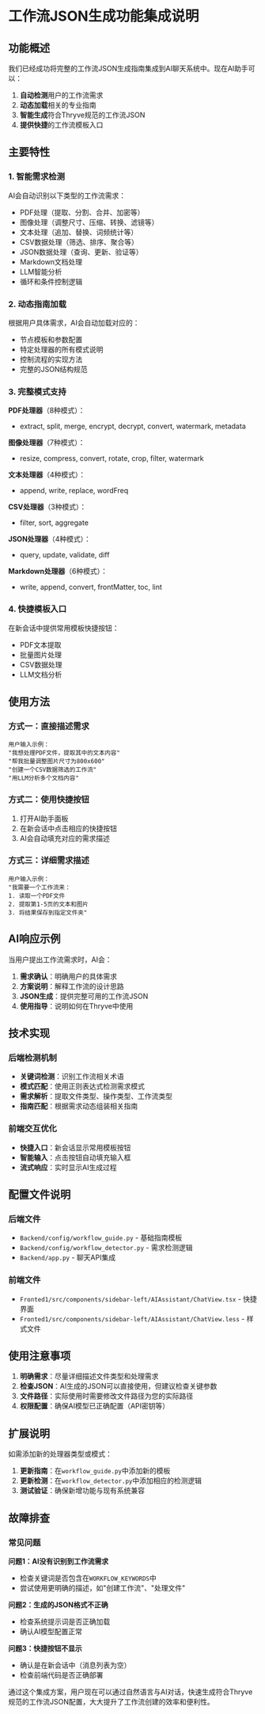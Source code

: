 # 工作流JSON生成功能集成说明

## 功能概述

我们已经成功将完整的工作流JSON生成指南集成到AI聊天系统中。现在AI助手可以：

1. **自动检测**用户的工作流需求
2. **动态加载**相关的专业指南
3. **智能生成**符合Thryve规范的工作流JSON
4. **提供快捷**的工作流模板入口

## 主要特性

### 1. 智能需求检测
AI会自动识别以下类型的工作流需求：
- PDF处理（提取、分割、合并、加密等）
- 图像处理（调整尺寸、压缩、转换、滤镜等）
- 文本处理（追加、替换、词频统计等）
- CSV数据处理（筛选、排序、聚合等）
- JSON数据处理（查询、更新、验证等）
- Markdown文档处理
- LLM智能分析
- 循环和条件控制逻辑

### 2. 动态指南加载
根据用户具体需求，AI会自动加载对应的：
- 节点模板和参数配置
- 特定处理器的所有模式说明
- 控制流程的实现方法
- 完整的JSON结构规范

### 3. 完整模式支持
**PDF处理器**（8种模式）：
- extract, split, merge, encrypt, decrypt, convert, watermark, metadata

**图像处理器**（7种模式）：
- resize, compress, convert, rotate, crop, filter, watermark

**文本处理器**（4种模式）：
- append, write, replace, wordFreq

**CSV处理器**（3种模式）：
- filter, sort, aggregate

**JSON处理器**（4种模式）：
- query, update, validate, diff

**Markdown处理器**（6种模式）：
- write, append, convert, frontMatter, toc, lint

### 4. 快捷模板入口
在新会话中提供常用模板快捷按钮：
- PDF文本提取
- 批量图片处理  
- CSV数据处理
- LLM文档分析

## 使用方法

### 方式一：直接描述需求
```
用户输入示例：
"我想处理PDF文件，提取其中的文本内容"
"帮我批量调整图片尺寸为800x600"
"创建一个CSV数据筛选的工作流"
"用LLM分析多个文档内容"
```

### 方式二：使用快捷按钮
1. 打开AI助手面板
2. 在新会话中点击相应的快捷按钮
3. AI会自动填充对应的需求描述

### 方式三：详细需求描述
```
用户输入示例：
"我需要一个工作流来：
1. 读取一个PDF文件
2. 提取第1-5页的文本和图片
3. 将结果保存到指定文件夹"
```

## AI响应示例

当用户提出工作流需求时，AI会：

1. **需求确认**：明确用户的具体需求
2. **方案说明**：解释工作流的设计思路
3. **JSON生成**：提供完整可用的工作流JSON
4. **使用指导**：说明如何在Thryve中使用

## 技术实现

### 后端检测机制
- **关键词检测**：识别工作流相关术语
- **模式匹配**：使用正则表达式检测需求模式
- **需求解析**：提取文件类型、操作类型、工作流类型
- **指南匹配**：根据需求动态组装相关指南

### 前端交互优化
- **快捷入口**：新会话显示常用模板按钮
- **智能输入**：点击按钮自动填充输入框
- **流式响应**：实时显示AI生成过程

## 配置文件说明

### 后端文件
- `Backend/config/workflow_guide.py` - 基础指南模板
- `Backend/config/workflow_detector.py` - 需求检测逻辑
- `Backend/app.py` - 聊天API集成

### 前端文件
- `Fronted1/src/components/sidebar-left/AIAssistant/ChatView.tsx` - 快捷界面
- `Fronted1/src/components/sidebar-left/AIAssistant/ChatView.less` - 样式文件

## 使用注意事项

1. **明确需求**：尽量详细描述文件类型和处理需求
2. **检查JSON**：AI生成的JSON可以直接使用，但建议检查关键参数
3. **文件路径**：实际使用时需要修改文件路径为您的实际路径
4. **权限配置**：确保AI模型已正确配置（API密钥等）

## 扩展说明

如需添加新的处理器类型或模式：

1. **更新指南**：在`workflow_guide.py`中添加新的模板
2. **更新检测**：在`workflow_detector.py`中添加相应的检测逻辑
3. **测试验证**：确保新增功能与现有系统兼容

## 故障排查

### 常见问题

**问题1：AI没有识别到工作流需求**
- 检查关键词是否包含在`WORKFLOW_KEYWORDS`中
- 尝试使用更明确的描述，如"创建工作流"、"处理文件"

**问题2：生成的JSON格式不正确**
- 检查系统提示词是否正确加载
- 确认AI模型配置正常

**问题3：快捷按钮不显示**
- 确认是在新会话中（消息列表为空）
- 检查前端代码是否正确部署

通过这个集成方案，用户现在可以通过自然语言与AI对话，快速生成符合Thryve规范的工作流JSON配置，大大提升了工作流创建的效率和便利性。 